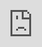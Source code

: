 ```yaml
---
title: "Outer Space Datasets in HASH"
date: "2021-08-16"
categories: 
  - "Data"
---
```


Few things capture the imagination quite like outer space. As more and more countries and companies venture into the final frontier, high quality models and data can inform their exploration. Below are some of our favorite datasets about space hosted on HASH:

[Space Flights: A record of historical space flights from 1957 to today](https://hash.ai/@nextspaceflight/spaceflights). A record of historical space flights from 1957 to today. This is a great, extensive dataset of manned flights to outer space since the beginning of manned rocketry. **Potential applications for simulations**: Use as a reference dataset for simulations of different manufacturing costs of rockets.

[Near Earth Objects](https://hash.ai/@nasa/neo): A collection of information on asteroids and other stellar objects. Includes data on the proximity to earth. **Potential applications for simulations**: Model the trajectory of near earth objects and the effect of deviations from the expected path.

[International Astronaut Database](https://hash.ai/@csis/astronautdatabase): A record of every person who has traveled to space, along with their time in space and what flight they were on. **Potential applications for simulations**: Create space walking simulations and create realistic distributions of time in space.

[Satellites](https://hash.ai/@unionconcernedscientists/satellites): A database of functioning satellites, including their class of orbit, type of orbit, mass, and more. Publisher: Union of Concerned Scientists. **Potential applications for simulations**: Build a simulation of low earth orbit, showing satellites and their position around the planet.

[**Bonus: A simple simulation of objects orbiting a sun.**](https://hash.ai/@jon/orbits)

<iframe style="position: absolute; top: 0; left: 0;" src="https://core.hash.ai/embed.html?project=%40jon%2Forbits&amp;ref=stable" scrolling="auto" width="100%" height="100%" frameborder="0"></iframe>
